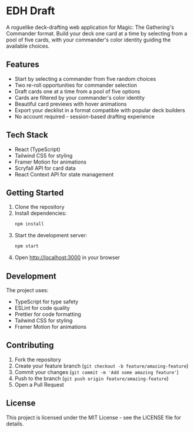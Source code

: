 # EDH Draft

A roguelike deck-drafting web application for Magic: The Gathering's Commander format. Build your deck one card at a time by selecting from a pool of five cards, with your commander's color identity guiding the available choices.

## Features

- Start by selecting a commander from five random choices
- Two re-roll opportunities for commander selection
- Draft cards one at a time from a pool of five options
- Cards are filtered by your commander's color identity
- Beautiful card previews with hover animations
- Export your decklist in a format compatible with popular deck builders
- No account required - session-based drafting experience

## Tech Stack

- React (TypeScript)
- Tailwind CSS for styling
- Framer Motion for animations
- Scryfall API for card data
- React Context API for state management

## Getting Started

1. Clone the repository
2. Install dependencies:
   ```bash
   npm install
   ```
3. Start the development server:
   ```bash
   npm start
   ```
4. Open [http://localhost:3000](http://localhost:3000) in your browser

## Development

The project uses:
- TypeScript for type safety
- ESLint for code quality
- Prettier for code formatting
- Tailwind CSS for styling
- Framer Motion for animations

## Contributing

1. Fork the repository
2. Create your feature branch (`git checkout -b feature/amazing-feature`)
3. Commit your changes (`git commit -m 'Add some amazing feature'`)
4. Push to the branch (`git push origin feature/amazing-feature`)
5. Open a Pull Request

## License

This project is licensed under the MIT License - see the LICENSE file for details. 